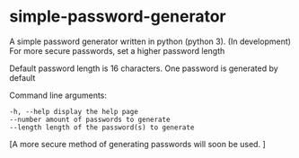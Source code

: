 # simple-password-generator
A simple password generator written in python (python 3). (In development)
For more secure passwords, set a higher password length

Default password length is 16 characters.
One password is generated by default

Command line arguments:

	-h, --help display the help page
	--number amount of passwords to generate
	--length length of the password(s) to generate

[A more secure method of generating passwords will soon be used. ]
